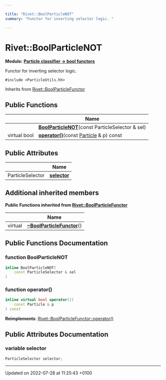 ```yaml
---

title: "Rivet::BoolParticleNOT"
summary: "Functor for inverting selector logic. "

---
```


# Rivet::BoolParticleNOT

**Module:** **[Particle classifier -> bool functors](http://example.org/modules/group__particleutils__p2bool/)**



Functor for inverting selector logic. 


`#include <ParticleUtils.hh>`

Inherits from [Rivet::BoolParticleFunctor](http://example.org/classes/structrivet_1_1boolparticlefunctor/)

## Public Functions

|                | Name           |
| -------------- | -------------- |
| | **[BoolParticleNOT](http://example.org/classes/structrivet_1_1boolparticlenot/#function-boolparticlenot)**(const ParticleSelector & sel) |
| virtual bool | **[operator()](http://example.org/classes/structrivet_1_1boolparticlenot/#function-operator())**(const <a href="http://example.org/classes/classrivet_1_1particle/">Particle</a> & p) const |

## Public Attributes

|                | Name           |
| -------------- | -------------- |
| ParticleSelector | **[selector](http://example.org/classes/structrivet_1_1boolparticlenot/#variable-selector)**  |

## Additional inherited members

**Public Functions inherited from [Rivet::BoolParticleFunctor](http://example.org/classes/structrivet_1_1boolparticlefunctor/)**

|                | Name           |
| -------------- | -------------- |
| virtual | **[~BoolParticleFunctor](http://example.org/classes/structrivet_1_1boolparticlefunctor/#function-~boolparticlefunctor)**() |


## Public Functions Documentation

### function BoolParticleNOT

```cpp
inline BoolParticleNOT(
    const ParticleSelector & sel
)
```


### function operator()

```cpp
inline virtual bool operator()(
    const Particle & p
) const
```


**Reimplements**: [Rivet::BoolParticleFunctor::operator()](http://example.org/classes/structrivet_1_1boolparticlefunctor/#function-operator())


## Public Attributes Documentation

### variable selector

```cpp
ParticleSelector selector;
```


-------------------------------

Updated on 2022-07-28 at 11:25:43 +0100